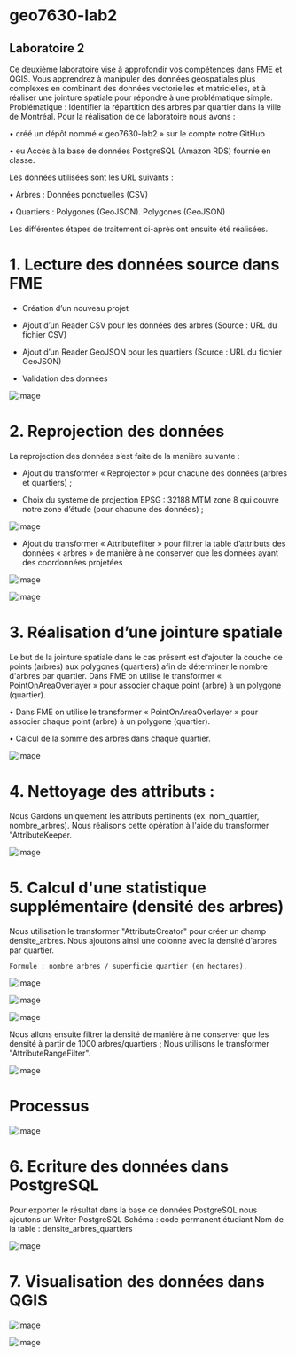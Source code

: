 # geo7630-lab2
## Laboratoire 2 
Ce deuxième laboratoire vise à approfondir vos compétences dans FME et QGIS. Vous apprendrez à manipuler des données géospatiales plus complexes en combinant des données vectorielles et matricielles, et à réaliser une jointure spatiale pour répondre à une problématique simple.
Problématique : Identifier la répartition des arbres par quartier dans la ville de Montréal.
Pour la réalisation de ce laboratoire nous avons :

•	créé un dépôt nommé « geo7630-lab2 » sur le compte notre GitHub 

•	eu Accès à la base de données PostgreSQL (Amazon RDS) fournie en classe.

Les données utilisées sont les URL suivants :

•	Arbres : Données ponctuelles (CSV)

•	Quartiers : Polygones (GeoJSON). Polygones (GeoJSON)

Les différentes étapes de traitement ci-après ont ensuite été réalisées.

# 1.	Lecture des données source dans FME 
   
-	Création d’un nouveau projet 
  
-	Ajout d’un Reader CSV pour les données des arbres (Source : URL du fichier CSV) 
  
-	Ajout d’un Reader GeoJSON pour les quartiers (Source : URL du fichier GeoJSON) 
  
-	Validation des données
  
![image](https://github.com/user-attachments/assets/40439faa-b1b3-4415-862f-73aef6f0eafd)

# 2.	Reprojection des données
   
La reprojection des données s’est faite de la manière suivante :

-	Ajout du transformer « Reprojector » pour chacune des données (arbres et quartiers) ;
  
-	Choix du système de projection EPSG : 32188 MTM zone 8 qui couvre notre zone d’étude (pour chacune des données) ;

![image](https://github.com/user-attachments/assets/4d9b377b-e785-41ef-9676-0ba2d2020f58)
  
-	Ajout du transformer « Attributefilter » pour filtrer la table d’attributs des données « arbres » de manière à ne conserver que les données ayant des coordonnées projetées

![image](https://github.com/user-attachments/assets/06054988-4ede-4deb-89d0-48fb59b07c19)

![image](https://github.com/user-attachments/assets/5b0c3169-9360-4376-8649-ca4809963cca)
  

# 3.	Réalisation d’une jointure spatiale
   
Le but de la jointure spatiale dans le cas présent est d’ajouter la couche de points (arbres) aux polygones (quartiers) afin de déterminer le nombre d'arbres par quartier.
Dans FME on utilise le transformer « PointOnAreaOverlayer » pour associer chaque point (arbre) à un polygone (quartier).

•	Dans FME on utilise le transformer « PointOnAreaOverlayer » pour associer chaque point (arbre) à un polygone (quartier).

•	Calcul de la somme des arbres dans chaque quartier.

![image](https://github.com/user-attachments/assets/e71c69ab-ae8c-4844-9034-3c915a646a5f)


# 4. Nettoyage des attributs :

Nous Gardons uniquement les attributs pertinents (ex. nom_quartier, nombre_arbres). Nous réalisons cette opération à l'aide du transformer "AttributeKeeper.

![image](https://github.com/user-attachments/assets/547616c0-3892-4c1c-aac0-818f9ccf5c17)


# 5. Calcul d'une statistique supplémentaire (densité des arbres)

Nous utilisation le transformer "AttributeCreator" pour créer un champ densite_arbres. Nous ajoutons ainsi une colonne avec la densité d'arbres par quartier.

    Formule : nombre_arbres / superficie_quartier (en hectares).

![image](https://github.com/user-attachments/assets/825c7344-7df5-4a29-a216-93f596fb7d73)

![image](https://github.com/user-attachments/assets/fa3ce936-744c-456b-88b6-b31df0e71413)

![image](https://github.com/user-attachments/assets/f42de0ea-12e1-4989-961f-e0dabedbca84)


Nous allons ensuite filtrer la densité de manière à ne conserver que les densité à partir de 1000 arbres/quartiers ; Nous utilisons le transformer "AttributeRangeFilter".

![image](https://github.com/user-attachments/assets/aefcb428-5381-44c8-b182-3e7ad32bbf90)

# Processus

![image](https://github.com/user-attachments/assets/704d540e-4367-42f1-8b5c-4f7adf818cff)


# 6. Ecriture des données dans PostgreSQL

Pour exporter le résultat dans la base de données PostgreSQL nous ajoutons un Writer PostgreSQL 
  Schéma : code permanent étudiant
  Nom de la table : densite_arbres_quartiers
  
![image](https://github.com/user-attachments/assets/2f650a52-38cd-45f2-8b8c-f60130525185)


# 7. Visualisation des données dans QGIS

![image](https://github.com/user-attachments/assets/9bb4c5ec-85c2-4ee3-afda-e7b78d29a158)

![image](https://github.com/user-attachments/assets/11afe2a5-bd6b-4518-acd3-46712054a166)

